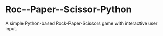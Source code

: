 # Roc--Paper--Scissor-Python
A simple Python-based Rock-Paper-Scissors game with interactive user input.
